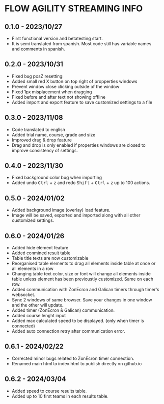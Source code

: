 # FLOW AGILITY STREAMING INFO

## 0.1.0 - 2023/10/27  
 - First functional version and betatesting start.
 - It is semi translated from spanish. Most code still has variable names and comments in spanish.

## 0.2.0 - 2023/10/31
 - Fixed bug posZ resetting
 - Added small red X button on top right of propperties windows
 - Prevent window close clicking outside of the window
 - Fixed 1px misplacement when dragging
 - Fixed before and after text not showing offline
 - Added import and export feature to save customized settings to a file

## 0.3.0 - 2023/11/08
 - Code translated to english
 - Added trial name, course, grade and size
 - Improved drag & drop feature
 - Drag and drop is only enabled if properties windows are closed to improve consistency of settings.

 ## 0.4.0 - 2023/11/30
 - Fixed background color bug when importing
 - Added undo <kbd>Ctrl</kbd> + <kbd>z</kbd> and redo <kbd>Shift</kbd> + <kbd>Ctrl</kbd> + <kbd>z</kbd> up to 100 actions.
 
  ## 0.5.0 - 2024/01/02
 - Added background image (overlay) load feature.
 - Image will be saved, exported and imported along with all other customized settings.

 ## 0.6.0 - 2024/01/26
 - Added hide element feature
 - Added conmined result table
 - Table title texts are now customizable
 - Reorganised table elements to drag all elements inside table at once or all elements in a row
 - Changing table text color, size or font will change all elements inside table unless element has been previoustly customized. Same on each row.
 - Added communication with ZonEcron and Galican timers through timer's websocket.
 - Sync 2 windows of same browser. Save your changes in one window and the other will update.
 - Added timer (ZonEcron & Galican) communication. 
 - Added course lenght input
 - Added max calculated speed to be displayed. (only when timer is connected) 
 - Added auto connection retry after communication error.

  ## 0.6.1 - 2024/02/22
  - Corrected minor bugs related to ZonEcron timer connection.
  - Renamed main html to index.html to publish directly on github.io
 
   ## 0.6.2 - 2024/03/04
  - Added speed to course results table.
  - Added up to 10 first teams in each results table.